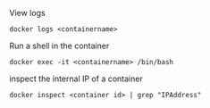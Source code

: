 View logs 
```shell
docker logs <containername>
```
Run a shell in the container
```shell
docker exec -it <containername> /bin/bash
```
inspect the internal IP of a container
```shell
docker inspect <container id> | grep "IPAddress"
```
